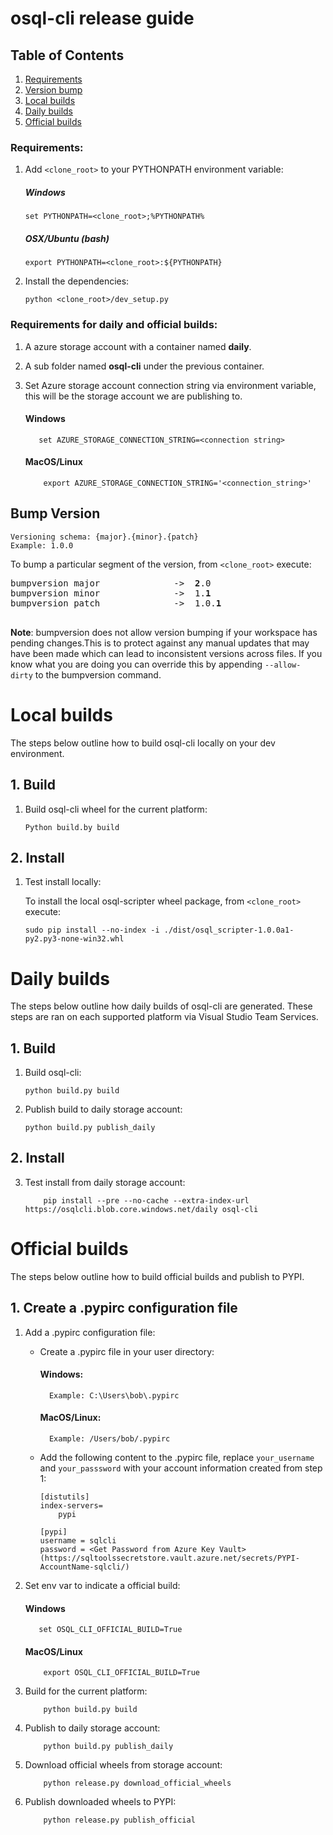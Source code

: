 osql-cli release guide
========================================
## Table of Contents
1. [Requirements](#Requirements)
2. [Version bump](#BumpVersion)
2. [Local builds](#Local)
3. [Daily builds](#Daily)
4. [Official builds](#Official)
 
### <a name="Requirements"></a> Requirements:
1.  Add `<clone_root>` to your PYTHONPATH environment variable:
    ##### Windows
    ```
    set PYTHONPATH=<clone_root>;%PYTHONPATH%
    ```
    ##### OSX/Ubuntu (bash)
    ```
    export PYTHONPATH=<clone_root>:${PYTHONPATH}
    ```
2.	Install the dependencies:
    ```
    python <clone_root>/dev_setup.py
    ```
### Requirements for daily and official builds:
1. A azure storage account with a container named **daily**.

2. A sub folder named **osql-cli** under the previous container.

3. Set Azure storage account connection string via environment variable, this will be the storage account we are publishing to.
    #### Windows
    ```
       set AZURE_STORAGE_CONNECTION_STRING=<connection string>
    ```
    
    #### MacOS/Linux
    ```
        export AZURE_STORAGE_CONNECTION_STRING='<connection_string>'
    ```

## <a name="BumpVersion"></a>Bump Version

	Versioning schema: {major}.{minor}.{patch}
    Example: 1.0.0
To bump a particular segment of the version, from `<clone_root>` execute:
<pre>
bumpversion major              ->  <b>2</b>.0
bumpversion minor              ->  1.<b>1</b>
bumpversion patch              ->  1.0.<b>1</b>

</pre>

**Note**: bumpversion does not allow version bumping if your workspace has pending changes.This is to protect against any manual updates that may have been made which can lead to inconsistent versions across files. If you know what you are doing you can override this by appending `--allow-dirty` to the bumpversion command.

# <a name="Local"></a>Local builds
The steps below outline how to build osql-cli locally on your dev environment.
## 1. Build
1. Build osql-cli wheel for the current platform:
    ```
    Python build.by build
    ```

## 2. Install
1. Test install locally:

	To install the local osql-scripter wheel package, from `<clone_root>` execute:
    ```
    sudo pip install --no-index -i ./dist/osql_scripter-1.0.0a1-py2.py3-none-win32.whl
    ```
    
# <a name="Daily"></a>Daily builds
The steps below outline how daily builds of osql-cli are generated. These steps are ran on each supported platform via Visual Studio Team Services. 
## 1. Build
1. Build osql-cli:
    ```
    python build.py build
    ```

2. Publish build to daily storage account:
    ```
    python build.py publish_daily
    ```
## 2. Install
3. Test install from daily storage account:
    ```
        pip install --pre --no-cache --extra-index-url https://osqlcli.blob.core.windows.net/daily osql-cli
    ```
    
# <a name="Official"></a>Official builds
The steps below outline how to build official builds and publish to PYPI.
## 1. Create a .pypirc configuration file
1. Add a .pypirc configuration file:

    - Create a .pypirc file in your user directory:
        #### Windows: 
            Example: C:\Users\bob\.pypirc
		#### MacOS/Linux: 
            Example: /Users/bob/.pypirc
    
    - Add the following content to the .pypirc file, replace `your_username` and `your_passsword` with your account information created from step 1:
        ```
        [distutils]
        index-servers=
            pypi
        
        [pypi]
        username = sqlcli
        password = <Get Password from Azure Key Vault> (https://sqltoolssecretstore.vault.azure.net/secrets/PYPI-AccountName-sqlcli/)

        ```
2. Set env var to indicate a official build:
    #### Windows
    ```
       set OSQL_CLI_OFFICIAL_BUILD=True
    ```
    
    #### MacOS/Linux
    ```
        export OSQL_CLI_OFFICIAL_BUILD=True
    ```
3. Build for the current platform:
    ```
        python build.py build
    ```

4. Publish to daily storage account:
    ```
        python build.py publish_daily
    ```
    
5. Download official wheels from storage account:
    ```
        python release.py download_official_wheels
    ```
    
6. Publish downloaded wheels to PYPI:
    ```
        python release.py publish_official
    ```


